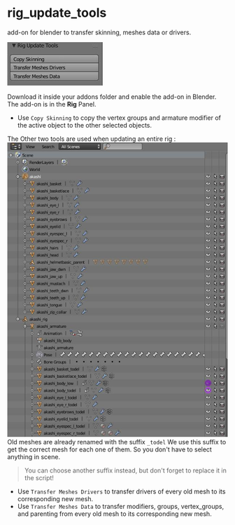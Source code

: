 # rig_update_tools
add-on for blender to transfer skinning, meshes data or drivers.

![Rig update tools](https://raw.githubusercontent.com/tnzpv/rig_update_tools/master/images/rig_update_tools.jpeg)

Download it inside your addons folder and enable the add-on in Blender.  
The add-on is in the **Rig** Panel.  

- Use `Copy Skinning` to copy the vertex groups and armature modifier of the active object to the other selected objects. 

The Other two tools are used when updating an entire rig : 
![Scene hierarchy](https://raw.githubusercontent.com/tnzpv/rig_update_tools/master/images/scene_hierarchy.jpeg)
Old meshes are already renamed with the suffix `_todel`
We use this suffix to get the correct mesh for each one of them. 
So you don't have to select anything in scene.
> You can choose another suffix instead, but don't forget to replace it in the script!

- Use `Transfer Meshes Drivers` to transfer drivers of every old mesh to its corresponding new mesh.
- Use `Transfer Meshes Data` to transfer modifiers, groups, vertex_groups, and parenting from every old mesh to its corresponding new mesh.
